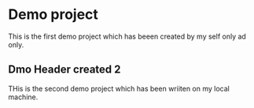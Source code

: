 # Demo project
This is the first demo project which has beeen created by my self only ad only.


## Dmo Header created 2
THis is the second demo project which has been wriiten on my local machine.
